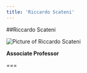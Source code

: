 ```yaml
---
title: 'Riccardo Scateni'
---
```


##Riccardo Scateni

![Picture of Riccardo Scateni](https://unica.it/unica/protected/61398/0/def/ref/SHD30820/)

**Associate Professor**

===